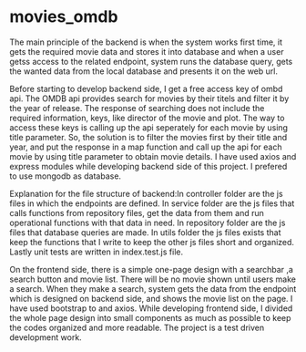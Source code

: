 # movies_omdb
The main principle of the backend is when the system works first time, it gets the required movie data and stores it into database and when a user getss access to the related endpoint, system runs the database query, gets the wanted data from the local database and presents it on the web url.

Before starting to develop backend side, I get a free access key of ombd api. The OMDB api provides search for movies by their titels and filter it by the year of release. The response of searching does not include the required information, keys, like director of the movie and plot. The way to access these keys is calling up the api seperately for each movie by using title parameter. So, the solution is to filter the movies first by their title and year, and put the response in a map function and call up the api for each movie by using title parameter to obtain movie details. I have used axios and express modules while developing backend side of this project. I prefered to use mongodb as database.

Explanation for the file structure of backend:In controller folder are the js files in which the endpoints are defined. In service folder are the js files that calls functions from repository files, get the data from them and run operational functions with that data in need. In repository folder are the js files that database queries are made. In utils folder the js files exists that keep the functions that I write to keep the other js files short and organized. Lastly unit tests are written in index.test.js file.

On the frontend side, there is a simple one-page design with a searchbar ,a search button and movie list. There will be no movie shown until users make a search. When they make a search, system gets the data from the endpoint which is designed on backend side, and shows the movie list on the page. I have used bootstrap to and axios. While developing frontend side, I divided the whole page design into small components as much as possible to keep the codes organized and more readable. The project is a test driven development work.
